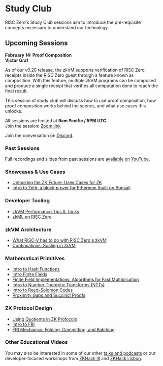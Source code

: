 # Study Club

RISC Zero's Study Club sessions aim to introduce the pre-requisite concepts necessary to understand our technology.

## Upcoming Sessions

**February 14: Proof Composition** <br />
**Victor Graf** <br />

As of our v0.20 release, the zkVM supports verification of RISC Zero receipts inside the RISC Zero guest through a feature known as composition.
With this feature, multiple zkVM programs can be composed and produce a single receipt that verifies all computation done to reach the final result.

This session of study club will discuss how to use proof composition, how proof composition works behind the scenes, and what use cases this unlocks.

All sessions are hosted at **9am Pacific / 5PM UTC**. <br />
Join the session: [Zoom link] <br />

Join the conversation on [Discord](https://discord.gg/risczero).

### Past Sessions

Full recordings and slides from past sessions are [available on YouTube](https://www.youtube.com/playlist?list=PLcPzhUaCxlCjdhONxEYZ1dgKjZh3ZvPtl).

### Showcases & Use Cases

- [Unlocking the ZK Future: Uses Cases for ZK](https://www.youtube.com/watch?v=J4YHSdG0KnA\&list=PLcPzhUaCxlCjdhONxEYZ1dgKjZh3ZvPtl\&index=1)
- [Intro to Zeth: a block prover for Ethereum (built on Bonsai)](https://www.youtube.com/watch?v=4pBmf839eOA&list=PLcPzhUaCxlCjdhONxEYZ1dgKjZh3ZvPtl&index=2)

### Developer Tooling

- [zkVM Performance Tips & Tricks](https://www.youtube.com/watch?v=MckieUBpakw\&list=PLcPzhUaCxlCjdhONxEYZ1dgKjZh3ZvPtl\&index=1)
- [zkML on RISC Zero](https://www.youtube.com/watch?v=yslyWRiCFCE\&list=PLcPzhUaCxlCjdhONxEYZ1dgKjZh3ZvPtl\&index=1)

### zkVM Architecture

- [What RISC-V has to do with RISC Zero's zkVM](https://www.youtube.com/watch?v=11DIflEwx50\&list=PLcPzhUaCxlCjdhONxEYZ1dgKjZh3ZvPtl\&index=5)
- [Continuations: Scaling in zkVM](https://www.youtube.com/watch?v=h1qWnf-M5lo\&list=PLcPzhUaCxlCjdhONxEYZ1dgKjZh3ZvPtl\&index=9)

### Mathematical Primitives

- [Intro to Hash Functions](https://www.youtube.com/watch?v=_MIxjDs70W8\&list=PLcPzhUaCxlCjdhONxEYZ1dgKjZh3ZvPtl\&index=1)
- [Intro Finite Fields](https://www.youtube.com/watch?v=g-GDvnJsZgg\&list=PLcPzhUaCxlCiddOGuYdDbFlZhH8nwtR8D)
- [Finite Field Implementations: Algorithms for Fast Multiplication](https://www.youtube.com/watch?v=hUl8ZB6hpUM\&list=PLcPzhUaCxlCjdhONxEYZ1dgKjZh3ZvPtl\&index=6)
- [Intro to Number Theoretic Transforms (NTTs)](https://www.youtube.com/watch?v=IFsxQUbI6x0\&list=PLcPzhUaCxlChIKDDR_WghPQ1HeK01YHpa)
- [Intro to Reed-Solomon Codes](https://www.youtube.com/watch?v=NHAuw2mkg0o\&list=PLcPzhUaCxlCgPFYnnhDbsE-7H3scbtjye)
- [Proximity Gaps and Succinct Proofs](https://www.youtube.com/watch?v=8AMiZdWA1eM\&list=PLcPzhUaCxlCjdhONxEYZ1dgKjZh3ZvPtl\&index=10)

### ZK Protocol Design

- [Using Quotients in ZK Protocols](https://www.youtube.com/watch?v=LgQQHd9SzMs\&list=PLcPzhUaCxlCjdhONxEYZ1dgKjZh3ZvPtl\&index=8\&t=4s)
- [Intro to FRI](https://www.youtube.com/watch?v=YiYN6UgE8sQ\&list=PLcPzhUaCxlCi6rRRiIlkzJ_YELUlKO4Mz)
- [FRI Mechanics: Folding, Committing, and Batching](https://www.youtube.com/watch?v=wqRuoyH3Mqk\&list=PLcPzhUaCxlCjdhONxEYZ1dgKjZh3ZvPtl\&index=8)

### Other Educational Videos

You may also be interested in some of our other [talks and podcasts](https://www.youtube.com/watch?v=MYYb5TXdm4c\&list=PLcPzhUaCxlCgCvzkkaBWzVuHdBRsTNxj1) or our developer-focused workshops from [ZKHack III](https://www.youtube.com/watch?v=ZFVjooWdXVE\&list=PLcPzhUaCxlCgig7ofeARMPwQ8vbuD6hC5) and [ZKHack Lisbon](https://www.youtube.com/watch?v=saVD9qo3aJ0).

[Zoom Link]: https://zoom.us/j/95830917265
